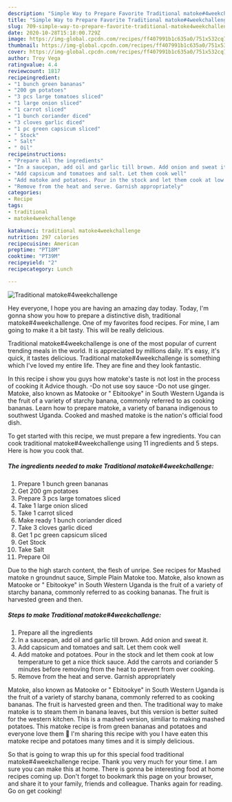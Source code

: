 ```yaml
---
description: "Simple Way to Prepare Favorite Traditional matoke#4weekchallenge"
title: "Simple Way to Prepare Favorite Traditional matoke#4weekchallenge"
slug: 709-simple-way-to-prepare-favorite-traditional-matoke4weekchallenge
date: 2020-10-28T15:18:00.729Z
image: https://img-global.cpcdn.com/recipes/ff407991b1c635a0/751x532cq70/traditional-matoke4weekchallenge-recipe-main-photo.jpg
thumbnail: https://img-global.cpcdn.com/recipes/ff407991b1c635a0/751x532cq70/traditional-matoke4weekchallenge-recipe-main-photo.jpg
cover: https://img-global.cpcdn.com/recipes/ff407991b1c635a0/751x532cq70/traditional-matoke4weekchallenge-recipe-main-photo.jpg
author: Troy Vega
ratingvalue: 4.4
reviewcount: 1817
recipeingredient:
- "1 bunch green bananas"
- "200 gm potatoes"
- "3 pcs large tomatoes sliced"
- "1 large onion sliced"
- "1 carrot sliced"
- "1 bunch coriander diced"
- "3 cloves garlic diced"
- "1 pc green capsicum sliced"
- " Stock"
- " Salt"
- " Oil"
recipeinstructions:
- "Prepare all the ingredients"
- "In a saucepan, add oil and garlic till brown. Add onion and sweat it."
- "Add capsicum and tomatoes and salt. Let them cook well"
- "Add matoke and potatoes. Pour in the stock and let them cook at low temperature to get a nice thick sauce. Add the carrots and coriander 5 minutes before removing from the heat to prevent from over cooking."
- "Remove from the heat and serve. Garnish appropriately"
categories:
- Recipe
tags:
- traditional
- matoke4weekchallenge

katakunci: traditional matoke4weekchallenge 
nutrition: 297 calories
recipecuisine: American
preptime: "PT18M"
cooktime: "PT39M"
recipeyield: "2"
recipecategory: Lunch

---
```



![Traditional matoke#4weekchallenge](https://img-global.cpcdn.com/recipes/ff407991b1c635a0/751x532cq70/traditional-matoke4weekchallenge-recipe-main-photo.jpg)

Hey everyone, I hope you are having an amazing day today. Today, I'm gonna show you how to prepare a distinctive dish, traditional matoke#4weekchallenge. One of my favorites food recipes. For mine, I am going to make it a bit tasty. This will be really delicious.

Traditional matoke#4weekchallenge is one of the most popular of current trending meals in the world. It is appreciated by millions daily. It's easy, it's quick, it tastes delicious. Traditional matoke#4weekchallenge is something which I've loved my entire life. They are fine and they look fantastic.

In this recipe i show you guys how matoke&#39;s taste is not lost in the process of cooking it Advice though. -Do not use soy sauce -Do not use ginger. Matoke, also known as Matooke or &#34; Ebitookye&#34; in South Western Uganda is the fruit of a variety of starchy banana, commonly referred to as cooking bananas. Learn how to prepare matoke, a variety of banana indigenous to southwest Uganda. Cooked and mashed matoke is the nation&#39;s official food dish.


To get started with this recipe, we must prepare a few ingredients. You can cook traditional matoke#4weekchallenge using 11 ingredients and 5 steps. Here is how you cook that.

<!--inarticleads1-->

##### The ingredients needed to make Traditional matoke#4weekchallenge:

1. Prepare 1 bunch green bananas
1. Get 200 gm potatoes
1. Prepare 3 pcs large tomatoes sliced
1. Take 1 large onion sliced
1. Take 1 carrot sliced
1. Make ready 1 bunch coriander diced
1. Take 3 cloves garlic diced
1. Get 1 pc green capsicum sliced
1. Get  Stock
1. Take  Salt
1. Prepare  Oil


Due to the high starch content, the flesh of unripe. See recipes for Mashed matoke n groundnut sauce, Simple Plain Matoke too. Matoke, also known as Matooke or &#34; Ebitookye&#34; in South Western Uganda is the fruit of a variety of starchy banana, commonly referred to as cooking bananas. The fruit is harvested green and then. 

<!--inarticleads2-->

##### Steps to make Traditional matoke#4weekchallenge:

1. Prepare all the ingredients
1. In a saucepan, add oil and garlic till brown. Add onion and sweat it.
1. Add capsicum and tomatoes and salt. Let them cook well
1. Add matoke and potatoes. Pour in the stock and let them cook at low temperature to get a nice thick sauce. Add the carrots and coriander 5 minutes before removing from the heat to prevent from over cooking.
1. Remove from the heat and serve. Garnish appropriately


Matoke, also known as Matooke or &#34; Ebitookye&#34; in South Western Uganda is the fruit of a variety of starchy banana, commonly referred to as cooking bananas. The fruit is harvested green and then. The traditional way to make matoke is to steam them in banana leaves, but this version is better suited for the western kitchen. This is a mashed version, similiar to making mashed potatoes. This matoke recipe is from green bananas and potatoes and everyone love them 🙂 I&#39;m sharing this recipe with you I have eaten this matoke recipe and potatoes many times and it is simply delicious. 

So that is going to wrap this up for this special food traditional matoke#4weekchallenge recipe. Thank you very much for your time. I am sure you can make this at home. There is gonna be interesting food at home recipes coming up. Don't forget to bookmark this page on your browser, and share it to your family, friends and colleague. Thanks again for reading. Go on get cooking!
